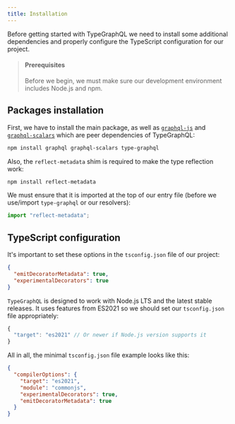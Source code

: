 ```yaml
---
title: Installation
---
```


Before getting started with TypeGraphQL we need to install some additional dependencies and properly configure the TypeScript configuration for our project.

> #### Prerequisites
>
> Before we begin, we must make sure our development environment includes Node.js and npm.

## Packages installation

First, we have to install the main package, as well as [`graphql-js`](https://github.com/graphql/graphql-js) and [`graphql-scalars`](https://github.com/urigo/graphql-scalars) which are peer dependencies of TypeGraphQL:

```sh
npm install graphql graphql-scalars type-graphql
```

Also, the `reflect-metadata` shim is required to make the type reflection work:

```sh
npm install reflect-metadata
```

We must ensure that it is imported at the top of our entry file (before we use/import `type-graphql` or our resolvers):

```ts
import "reflect-metadata";
```

## TypeScript configuration

It's important to set these options in the `tsconfig.json` file of our project:

```json
{
  "emitDecoratorMetadata": true,
  "experimentalDecorators": true
}
```

`TypeGraphQL` is designed to work with Node.js LTS and the latest stable releases. It uses features from ES2021 so we should set our `tsconfig.json` file appropriately:

```js
{
  "target": "es2021" // Or newer if Node.js version supports it
}
```

All in all, the minimal `tsconfig.json` file example looks like this:

```json
{
  "compilerOptions": {
    "target": "es2021",
    "module": "commonjs",
    "experimentalDecorators": true,
    "emitDecoratorMetadata": true
  }
}
```
